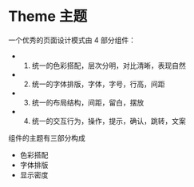 # Theme 主题

一个优秀的页面设计模式由 4 部分组件：

- 1. 统一的色彩搭配，层次分明，对比清晰，表现自然
- 2. 统一的字体排版，字体，字号，行高，间距
- 3. 统一的布局结构，间距，留白，摆放
- 4. 统一的交互行为，操作，提示，确认，跳转，文案

组件的主题有三部分构成

- 色彩搭配
- 字体排版
- 显示密度
